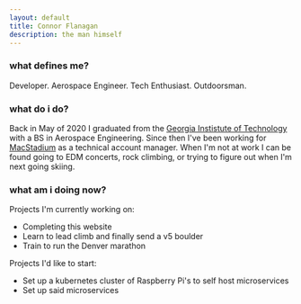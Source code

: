 ```yaml
---
layout: default
title: Connor Flanagan
description: the man himself
---
```


### what defines me?

Developer. Aerospace Engineer. Tech Enthusiast. Outdoorsman.

### what do i do?  

Back in May of 2020 I graduated from the [Georgia Instistute of Technology](www.gatech.edu) with a BS in Aerospace Engineering. Since then I've been working for [MacStadium](www.macstadium.com) as a technical account manager. When I'm not at work I can be found going to EDM concerts, rock climbing, or trying to figure out when I'm next going skiing. 

### what am i doing now? 

Projects I'm currently working on: 
* Completing this website
* Learn to lead climb and finally send a v5 boulder
* Train to run the Denver marathon 

Projects I'd like to start: 
* Set up a kubernetes cluster of Raspberry Pi's to self host microservices
* Set up said microservices
